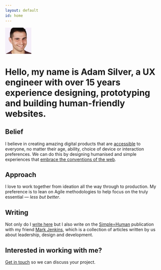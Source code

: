 ```yaml
---
layout: default
id: home
---
```


<div class="me">
	<div class="face">
		<img src="/assets/img/adam2.jpg" alt="Adam Photo" width="85" height="85">
	</div>
</div>

# Hello, my name is Adam Silver, a UX engineer with over 15 years experience designing, prototyping and building human-friendly websites.

<!-- ## Featured articles

<div id="articleList">
	{% for post in site.posts %}
		{% if post.tags contains 'featured' %}
			<div class="article">
				<h3 class="title"><a href="{{ post.url }}">{{ post.title }}</a></h3>
				{% include articleMeta.html date=post.date cont=post.content %}
			</div>
		{% endif %}
	{% endfor %}
</div> -->

## Belief

I believe in creating amazing digital products that are [accessible](/articles/the-role-of-the-front-end-developer/#accessibility) to everyone, no matter their age, ability, choice of device or interaction preferences. We can do this by designing humanised and simple experiences that [embrace the conventions of the web](/articles/designing-honestly-for-the-web/).

## Approach

I love to work together from ideation all the way through to production. My preference is to lean on Agile methodologies to help focus on the truly essential &mdash; <em>less but better</em>.

## Writing

Not only do I [write here](/articles/) but I also write on the [Simple=Human](http://medium.com/simple-human) publication with my friend [Mark Jenkins](http://theluckystrike.co.uk), which is a collection of articles written by us about leadership, design and development.

## Interested in working with me?

[Get in touch](mailto:adambsilver+project@gmail.com) so we can discuss your project.
